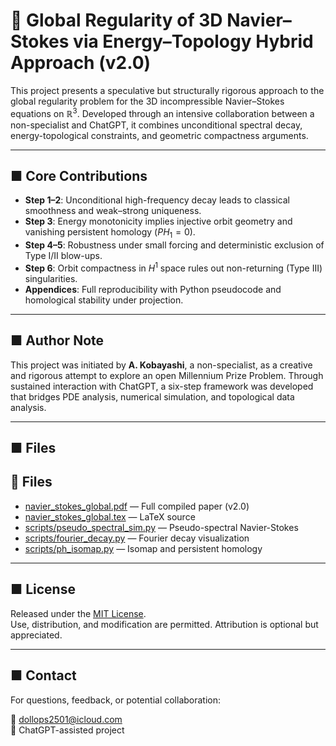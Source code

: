 # 🌊 Global Regularity of 3D Navier–Stokes via Energy–Topology Hybrid Approach (v2.0)

This project presents a speculative but structurally rigorous approach to the global regularity problem for the 3D incompressible Navier–Stokes equations on $\mathbb{R}^3$. Developed through an intensive collaboration between a non-specialist and ChatGPT, it combines unconditional spectral decay, energy-topological constraints, and geometric compactness arguments.

---

## ■ Core Contributions

- **Step 1–2**: Unconditional high-frequency decay leads to classical smoothness and weak–strong uniqueness.
- **Step 3**: Energy monotonicity implies injective orbit geometry and vanishing persistent homology ($PH_1 = 0$).
- **Step 4–5**: Robustness under small forcing and deterministic exclusion of Type I/II blow-ups.
- **Step 6**: Orbit compactness in $H^1$ space rules out non-returning (Type III) singularities.
- **Appendices**: Full reproducibility with Python pseudocode and homological stability under projection.

---

## ■ Author Note

This project was initiated by **A. Kobayashi**, a non-specialist, as a creative and rigorous attempt to explore an open Millennium Prize Problem. Through sustained interaction with ChatGPT, a six-step framework was developed that bridges PDE analysis, numerical simulation, and topological data analysis.

---

## ■ Files

## 📄 Files

- [navier_stokes_global.pdf](./navier_stokes_global.pdf) — Full compiled paper (v2.0)
- [navier_stokes_global.tex](./navier_stokes_global.tex) — LaTeX source
- [scripts/pseudo_spectral_sim.py](./scripts/pseudo_spectral_sim.py) — Pseudo-spectral Navier-Stokes
- [scripts/fourier_decay.py](./scripts/fourier_decay.py) — Fourier decay visualization
- [scripts/ph_isomap.py](./scripts/ph_isomap.py) — Isomap and persistent homology

---

## ■ License

Released under the [MIT License](https://opensource.org/licenses/MIT).  
Use, distribution, and modification are permitted. Attribution is optional but appreciated.

---

## ■ Contact

For questions, feedback, or potential collaboration:

📧 dollops2501@icloud.com  
🧠 ChatGPT-assisted project  
